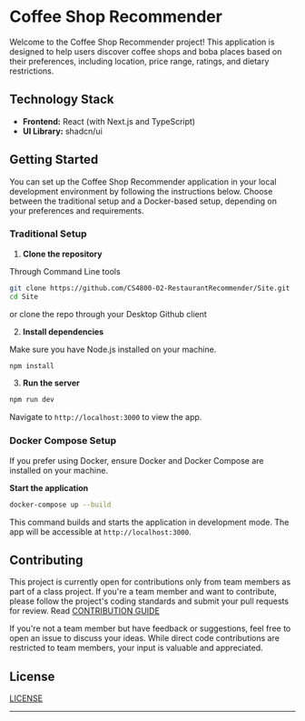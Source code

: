 # Coffee Shop Recommender

Welcome to the Coffee Shop Recommender project! This application is designed to help users discover coffee shops and boba places based on their preferences, including location, price range, ratings, and dietary restrictions.

## Technology Stack

- **Frontend:** React (with Next.js and TypeScript)
- **UI Library:** shadcn/ui

## Getting Started

You can set up the Coffee Shop Recommender application in your local development environment by following the instructions below. Choose between the traditional setup and a Docker-based setup, depending on your preferences and requirements.

### Traditional Setup

1. **Clone the repository**

Through Command Line tools

```bash
git clone https://github.com/CS4800-02-RestaurantRecommender/Site.git
cd Site
```

or clone the repo through your Desktop Github client

2. **Install dependencies**

Make sure you have Node.js installed on your machine.

```bash
npm install
```

3. **Run the server**

```bash
npm run dev
```

Navigate to `http://localhost:3000` to view the app.

### Docker Compose Setup

If you prefer using Docker, ensure Docker and Docker Compose are installed on your machine.

**Start the application**

```bash
docker-compose up --build
```

This command builds and starts the application in development mode. The app will be accessible at `http://localhost:3000`.

## Contributing

This project is currently open for contributions only from team members as part of a class project. If you're a team member and want to contribute, please follow the project's coding standards and submit your pull requests for review. Read [CONTRIBUTION GUIDE](https://github.com/CS4800-02-RestaurantRecommender/Site/blob/prod/CONTRIBUTE.md)

If you're not a team member but have feedback or suggestions, feel free to open an issue to discuss your ideas. While direct code contributions are restricted to team members, your input is valuable and appreciated.

## License

[LICENSE](LICENSE)

---

